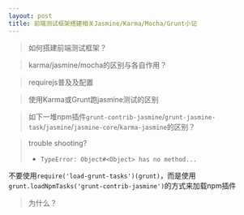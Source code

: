 ```yaml
---
layout: post
title: 前端测试框架搭建相关Jasmine/Karma/Mocha/Grunt小记
---
```


> 如何搭建前端测试框架？


> karma/jasmine/mocha的区别与各自作用？


> requirejs普及及配置


> 使用Karma或Grunt跑jasmine测试的区别


> 如下一堆npm插件`grunt-contrib-jasmine`/`grunt-jasmine-task`/`jasmine`/`jasmine-core`/`karma-jasmine`的区别？


> trouble shooting?
> 
> * `TypeError: Object#<Object> has no method...`

不要使用`require('load-grunt-tasks')(grunt)`，而是使用`grunt.loadNpmTasks('grunt-contrib-jasmine')`的方式来加载npm插件

> 为什么？